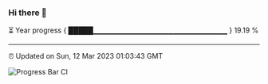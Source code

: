 ### Hi there 👋

⏳ Year progress { █████▁▁▁▁▁▁▁▁▁▁▁▁▁▁▁▁▁▁▁▁▁▁▁▁▁ } 19.19 %

---

⏰ Updated on Sun, 12 Mar 2023 01:03:43 GMT

![Progress Bar CI](https://github.com/liununu/liununu/workflows/Progress%20Bar%20CI/badge.svg)
